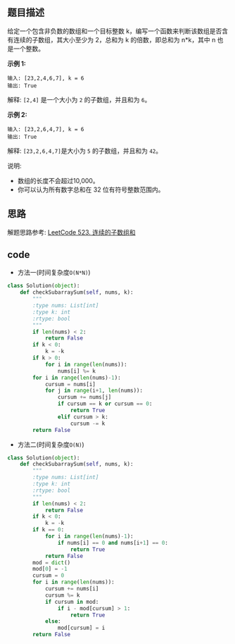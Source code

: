 ## 题目描述

给定一个包含非负数的数组和一个目标整数 k，编写一个函数来判断该数组是否含有连续的子数组，其大小至少为 2，总和为 k 的倍数，即总和为 n*k，其中 n 也是一个整数。

**示例 1:**

    输入: [23,2,4,6,7], k = 6
    输出: True

解释: `[2,4]` 是一个大小为 `2` 的子数组，并且和为 `6`。

**示例 2:**

    输入: [23,2,6,4,7], k = 6
    输出: True

解释: `[23,2,6,4,7]`是大小为 `5` 的子数组，并且和为 `42`。

说明:

- 数组的长度不会超过10,000。
- 你可以认为所有数字总和在 32 位有符号整数范围内。

## 思路

解题思路参考: [
LeetCode 523. 连续的子数组和](https://blog.csdn.net/qq_40697071/article/details/86617119)

## code

- 方法一(时间复杂度`O(N*N)`)
```python
class Solution(object):
    def checkSubarraySum(self, nums, k):
        """
        :type nums: List[int]
        :type k: int
        :rtype: bool
        """
        if len(nums) < 2:
            return False
        if k < 0:
            k = -k
        if k > 0:
            for i in range(len(nums)):
                nums[i] %= k
        for i in range(len(nums)-1):
            cursum = nums[i]
            for j in range(i+1, len(nums)):
                cursum += nums[j]
                if cursum == k or cursum == 0:
                    return True
                elif cursum > k:
                    cursum -= k
        return False
```

- 方法二(时间复杂度`O(N)`)

```python
class Solution(object):
    def checkSubarraySum(self, nums, k):
        """
        :type nums: List[int]
        :type k: int
        :rtype: bool
        """
        if len(nums) < 2:
            return False
        if k < 0:
            k = -k
        if k == 0:
            for i in range(len(nums)-1):
                if nums[i] == 0 and nums[i+1] == 0:
                    return True
            return False
        mod = dict()
        mod[0] = -1
        cursum = 0
        for i in range(len(nums)):
            cursum += nums[i]
            cursum %= k
            if cursum in mod:
                if i - mod[cursum] > 1:
                    return True
            else:
                mod[cursum] = i
        return False
```